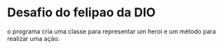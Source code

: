 # Desafio do felipao da DIO
o programa cria uma classe para representar um heroi e um método para realizar uma ação.